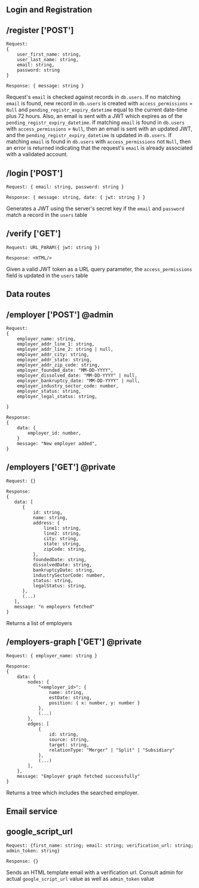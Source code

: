 ## Login and Registration

/register ['POST']
----------------------------------------------------

```
Request: 
{ 
    user_first_name: string,
    user_last_name: string,
    email: string,
    password: string 
}
```

```
Response: { message: string }
```

Request's `email` is checked against records in `db.users`. If no matching `email` is found, new record in `db.users` is
created with `access_permissions` = `Null` and `pending_registr_expiry_datetime` equal to the current date-time plus 72
hours. Also, an email is sent with a JWT which expires as of the `pending_registr_expiry_datetime`. If matching `email`
is found in `db.users` with `access_permissions` = `Null`, then an email is sent with an updated JWT, and
the `pending_registr_expiry_datetime` is updated in `db.users`. If matching `email` is found in `db.users`
with `access_permissions` not `Null`, then an error is returned indicating that the request's `email` is already
associated with a validated account.

/login ['POST']
----------------------------------------------------

```
Request: { email: string, password: string }
```

```
Response: { message: string, date: { jwt: string } }
```

Generates a JWT using the server's secret key if the `email` and `password` match a record in the `users` table

/verify ['GET']
----------------------------------------------------

```
Request: URL_PARAM({ jwt: string })
```

```
Response: <HTML/>
```

Given a valid JWT token as a URL query parameter, the `access_permissions` field is updated in the `users` table

## Data routes

/employer ['POST'] @admin
----------------------------------------------------

```
Request:
{   
    employer_name: string,
    employer_addr_line_1: string,
    employer_addr_line_2: string | null,
    employer_addr_city: string,
    employer_addr_state: string,
    employer_addr_zip_code: string,
    employer_founded_date: "MM-DD-YYYY",
    employer_dissolved_date: "MM-DD-YYYY" | null,
    employer_bankruptcy_date: "MM-DD-YYYY" | null,
    employer_industry_sector_code: number,
    employer_status: string,
    employer_legal_status: string,
    
}
```

```
Response:
{
    data: {
        employer_id: number,
    }
    message: "New employer added",
}
```

/employers ['GET'] @private
----------------------------------------------------

```
Request: {}
```

```
Response: 
{
   data: [
      {
          id: string,
          name: string,
          address: {
              line1: string,
              line2: string,
              city: string,
              state: string,
              zipCode: string,
          },
          foundedDate: string,
          dissolvedDate: string,
          bankruptcyDate: string,
          industrySectorCode: number,
          status: string,
          legalStatus: string,
      },
      (...)
   ],
   message: "n employers fetched"
}
```

Returns a list of employers

/employers-graph ['GET'] @private
----------------------------------------------------

```
Request: { employer_name: string }
```

```
Response:
{
    data: {
        nodes: {
            "<employer_id>": {
                name: string,
                estDate: string,
                position: { x: number, y: number }
            },
            (...)
        },
        edges: [
            {
                id: string,
                source: string,
                target: string,
                relationType: "Merger" | "Split" | "Subsidiary"
            },
            (...)
        ],
    },
    message: "Employer graph fetched successfully"
}
```

Returns a tree which includes the searched employer.

## Email service

google_script_url
----------------------------------------------------

```
Request: {first_name: string; email: string; verification_url: string; admin_token: string}
```

```
Response: {}
```

Sends an HTML template email with a verification url. Consult admin for actual `google_script_url` value as well
as `admin_token` value
